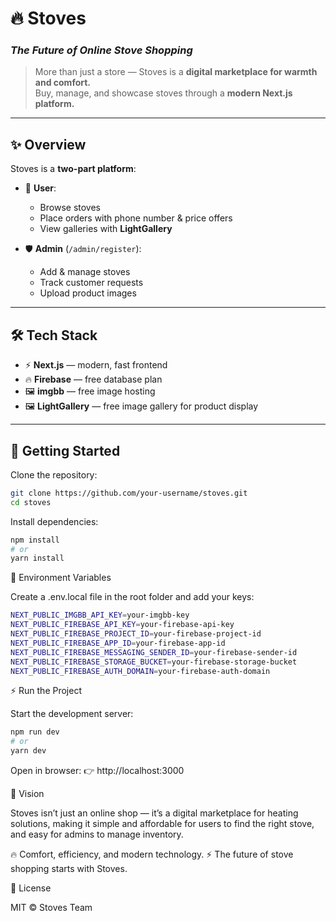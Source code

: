 # 🔥 Stoves  
### *The Future of Online Stove Shopping*  

> More than just a store — Stoves is a **digital marketplace for warmth and comfort.**  
> Buy, manage, and showcase stoves through a **modern Next.js platform.**

---

## ✨ Overview  

Stoves is a **two-part platform**:  

- 🧍 **User**:  
  - Browse stoves  
  - Place orders with phone number & price offers  
  - View galleries with **LightGallery**  

- 🛡️ **Admin** (`/admin/register`):  
  - Add & manage stoves  
  - Track customer requests  
  - Upload product images  

---

## 🛠️ Tech Stack  

- ⚡ **Next.js** — modern, fast frontend  
- 🔥 **Firebase** — free database plan  
- 🖼️ **imgbb** — free image hosting  
- 🖼️ **LightGallery** — free image gallery for product display  

---

## 🚀 Getting Started  

Clone the repository:  

```bash
git clone https://github.com/your-username/stoves.git
cd stoves
```

Install dependencies:
```bash
npm install
# or
yarn install
```

🔑 Environment Variables

Create a .env.local file in the root folder and add your keys:
```bash
NEXT_PUBLIC_IMGBB_API_KEY=your-imgbb-key
NEXT_PUBLIC_FIREBASE_API_KEY=your-firebase-api-key
NEXT_PUBLIC_FIREBASE_PROJECT_ID=your-firebase-project-id
NEXT_PUBLIC_FIREBASE_APP_ID=your-firebase-app-id
NEXT_PUBLIC_FIREBASE_MESSAGING_SENDER_ID=your-firebase-sender-id
NEXT_PUBLIC_FIREBASE_STORAGE_BUCKET=your-firebase-storage-bucket
NEXT_PUBLIC_FIREBASE_AUTH_DOMAIN=your-firebase-auth-domain
```

⚡ Run the Project

Start the development server:
```bash
npm run dev
# or
yarn dev
```

Open in browser:
👉 http://localhost:3000

🌌 Vision

Stoves isn’t just an online shop — it’s a digital marketplace for heating solutions, making it simple and affordable for users to find the right stove, and easy for admins to manage inventory.

🔥 Comfort, efficiency, and modern technology.
⚡ The future of stove shopping starts with Stoves.

📜 License

MIT © Stoves Team
